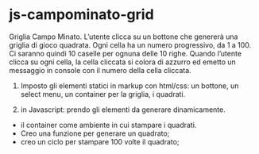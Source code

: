 # js-campominato-grid
Griglia Campo Minato. L’utente clicca su un bottone che genererà una griglia di gioco quadrata. Ogni cella ha un numero progressivo, da 1 a 100. Ci saranno quindi 10 caselle per ognuna delle 10 righe. Quando l’utente clicca su ogni cella, la cella cliccata si colora di azzurro ed emetto un messaggio in console con il numero della cella cliccata.


1. Imposto gli elementi statici in markup con html/css: un bottone, un select menu, un container per la griglia, i quadrati.

2. in Javascript: prendo gli elementi da generare dinamicamente.
  - il container come ambiente in cui stampare i quadrati.
  - Creo una funzione per generare un quadrato;
  - creo un ciclo per stampare 100 volte il quadrato;

 